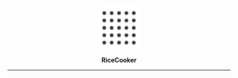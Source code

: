 <p align="center"><img src="rclogo.svg" width="100" align="center"></p>
<p align="center"><strong>RiceCooker</strong></p>
<hr>

